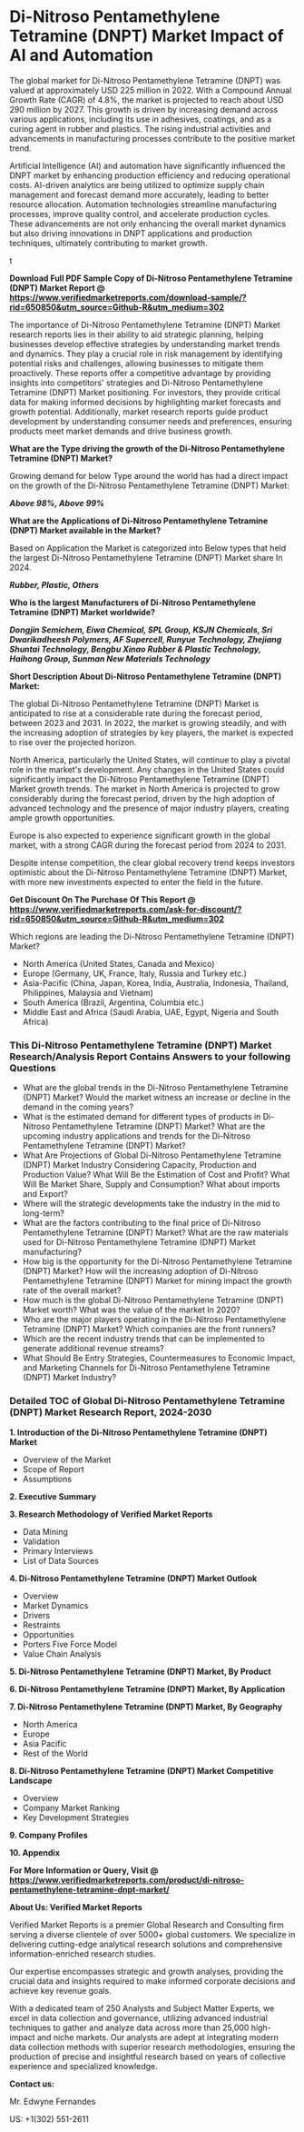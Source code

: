 <meta name="title" content="Global Di-Nitroso Pentamethylene Tetramine (DNPT) Market Impact of AI and Automation"><meta name="description" content="The global market for Di-Nitroso Pentamethylene Tetramine (DNPT) was valued at approximately USD 225 million in 2022. With a Compound Annual Growth Rate (CAGR) of 4.8%"><meta name="title" content="Di-Nitroso Pentamethylene Tetramine (DNPT) Market Size, Share, Scope, Trends, Growth, Opportunities, Analysis, Forecast"><h1>Di-Nitroso Pentamethylene Tetramine (DNPT) Market Impact of AI and Automation</h1><p>The global market for Di-Nitroso Pentamethylene Tetramine (DNPT) was valued at approximately USD 225 million in 2022. With a Compound Annual Growth Rate (CAGR) of 4.8%, the market is projected to reach about USD 290 million by 2027. This growth is driven by increasing demand across various applications, including its use in adhesives, coatings, and as a curing agent in rubber and plastics. The rising industrial activities and advancements in manufacturing processes contribute to the positive market trend.</p><p>Artificial Intelligence (AI) and automation have significantly influenced the DNPT market by enhancing production efficiency and reducing operational costs. AI-driven analytics are being utilized to optimize supply chain management and forecast demand more accurately, leading to better resource allocation. Automation technologies streamline manufacturing processes, improve quality control, and accelerate production cycles. These advancements are not only enhancing the overall market dynamics but also driving innovations in DNPT applications and production techniques, ultimately contributing to market growth.</p>t</p><p id="" class=""><strong>Download Full PDF Sample Copy of Di-Nitroso Pentamethylene Tetramine (DNPT) Market Report @ <a href="https://www.verifiedmarketreports.com/download-sample/?rid=650850&utm_source=Github-R&utm_medium=302" target="_blank">https://www.verifiedmarketreports.com/download-sample/?rid=650850&utm_source=Github-R&utm_medium=302</a></strong></p><p>The importance of&nbsp;Di-Nitroso Pentamethylene Tetramine (DNPT) Market research reports lies in their ability to aid strategic planning, helping businesses develop effective strategies by understanding market trends and dynamics. They play a crucial role in risk management by identifying potential risks and challenges, allowing businesses to mitigate them proactively. These reports offer a competitive advantage by providing insights into competitors' strategies and Di-Nitroso Pentamethylene Tetramine (DNPT) Market positioning. For investors, they provide critical data for making informed decisions by highlighting market forecasts and growth potential. Additionally, market research reports guide product development by understanding consumer needs and preferences, ensuring products meet market demands and drive business growth.</p><p><strong>What are the&nbsp;Type driving the growth of the Di-Nitroso Pentamethylene Tetramine (DNPT) Market?</strong></p><p id="" class="">Growing demand for below Type around the world has had a direct impact on the growth of the Di-Nitroso Pentamethylene Tetramine (DNPT) Market:</p><em><strong>Above 98%, Above 99%</strong></em></p><strong>What are the&nbsp;Applications&nbsp;of Di-Nitroso Pentamethylene Tetramine (DNPT) Market available in the Market?</strong></p><p id="" class="">Based on Application the Market is categorized into Below types that held the largest Di-Nitroso Pentamethylene Tetramine (DNPT) Market share In 2024.</p><em><strong>Rubber, Plastic, Others</strong></em></p><strong>Who is the largest Manufacturers of Di-Nitroso Pentamethylene Tetramine (DNPT) Market worldwide?</strong></p><p><em><strong>Dongjin Semichem, Eiwa Chemical, SPL Group, KSJN Chemicals, Sri Dwarikadheesh Polymers, AF Supercell, Runyue Technology, Zhejiang Shuntai Technology, Bengbu Xinao Rubber & Plastic Technology, Haihong Group, Sunman New Materials Technology</strong></em></p><p id="" class=""><strong>Short Description About Di-Nitroso Pentamethylene Tetramine (DNPT) Market:</strong></p><p>The global Di-Nitroso Pentamethylene Tetramine (DNPT) Market is anticipated to rise at a considerable rate during the forecast period, between 2023 and 2031. In 2022, the market is growing steadily, and with the increasing adoption of strategies by key players, the market is expected to rise over the projected horizon.</p><p>North America, particularly the United States, will continue to play a pivotal role in the market's development. Any changes in the United States could significantly impact the Di-Nitroso Pentamethylene Tetramine (DNPT) Market growth trends. The market in North America is projected to grow considerably during the forecast period, driven by the high adoption of advanced technology and the presence of major industry players, creating ample growth opportunities.</p><p>Europe is also expected to experience significant growth in the global market, with a strong CAGR during the forecast period from 2024 to 2031.</p><p>Despite intense competition, the clear global recovery trend keeps investors optimistic about the Di-Nitroso Pentamethylene Tetramine (DNPT) Market, with more new investments expected to enter the field in the future.</p><p id="" class=""><strong>Get Discount On The Purchase Of This Report @ <a href="https://www.verifiedmarketreports.com/ask-for-discount/?rid=650850&utm_source=Github-R&utm_medium=302" target="_blank">https://www.verifiedmarketreports.com/ask-for-discount/?rid=650850&utm_source=Github-R&utm_medium=302</a></strong></p>Which regions are leading the Di-Nitroso Pentamethylene Tetramine (DNPT) Market?</p><ul><li>North America (United States, Canada and Mexico)</li><li>Europe (Germany, UK, France, Italy, Russia and Turkey etc.)</li><li>Asia-Pacific (China, Japan, Korea, India, Australia, Indonesia, Thailand, Philippines, Malaysia and Vietnam)</li><li>South America (Brazil, Argentina, Columbia etc.)</li><li>Middle East and Africa (Saudi Arabia, UAE, Egypt, Nigeria and South Africa)</li></ul><h3 id="" class="">This Di-Nitroso Pentamethylene Tetramine (DNPT) Market Research/Analysis Report Contains Answers to your following Questions</h3><ul><li>What are the global trends in the Di-Nitroso Pentamethylene Tetramine (DNPT) Market? Would the market witness an increase or decline in the demand in the coming years?</li><li>What is the estimated demand for different types of products in Di-Nitroso Pentamethylene Tetramine (DNPT) Market? What are the upcoming industry applications and trends for the Di-Nitroso Pentamethylene Tetramine (DNPT) Market?</li><li>What Are Projections of Global Di-Nitroso Pentamethylene Tetramine (DNPT) Market Industry Considering Capacity, Production and Production Value? What Will Be the Estimation of Cost and Profit? What Will Be Market Share, Supply and Consumption? What about imports and Export?</li><li>Where will the strategic developments take the industry in the mid to long-term?</li><li>What are the factors contributing to the final price of Di-Nitroso Pentamethylene Tetramine (DNPT) Market? What are the raw materials used for Di-Nitroso Pentamethylene Tetramine (DNPT) Market manufacturing?</li><li>How big is the opportunity for the Di-Nitroso Pentamethylene Tetramine (DNPT) Market? How will the increasing adoption of Di-Nitroso Pentamethylene Tetramine (DNPT) Market for mining impact the growth rate of the overall market?</li><li>How much is the global Di-Nitroso Pentamethylene Tetramine (DNPT) Market worth? What was the value of the market In 2020?</li><li>Who are the major players operating in the Di-Nitroso Pentamethylene Tetramine (DNPT) Market? Which companies are the front runners?</li><li>Which are the recent industry trends that can be implemented to generate additional revenue streams?</li><li>What Should Be Entry Strategies, Countermeasures to Economic Impact, and Marketing Channels for Di-Nitroso Pentamethylene Tetramine (DNPT) Market Industry?</li></ul><h3 id="" class="">Detailed TOC of Global Di-Nitroso Pentamethylene Tetramine (DNPT) Market Research Report, 2024-2030</h3><p id="" class=""><strong>1. Introduction of the Di-Nitroso Pentamethylene Tetramine (DNPT) Market</strong></p><ul><li>Overview of the Market</li><li>Scope of Report</li><li>Assumptions</li></ul><p id="" class=""><strong>2. Executive Summary</strong></p><p id="" class=""><strong>3. Research Methodology of Verified Market Reports</strong></p><ul><li>Data Mining</li><li>Validation</li><li>Primary Interviews</li><li>List of Data Sources</li></ul><p id="" class=""><strong>4. Di-Nitroso Pentamethylene Tetramine (DNPT) Market Outlook</strong></p><ul><li>Overview</li><li>Market Dynamics</li><li>Drivers</li><li>Restraints</li><li>Opportunities</li><li>Porters Five Force Model</li><li>Value Chain Analysis</li></ul><p id="" class=""><strong>5. Di-Nitroso Pentamethylene Tetramine (DNPT) Market, By Product</strong></p><p id="" class=""><strong>6. Di-Nitroso Pentamethylene Tetramine (DNPT) Market, By Application</strong></p><p id="" class=""><strong>7. Di-Nitroso Pentamethylene Tetramine (DNPT) Market, By Geography</strong></p><ul><li>North America</li><li>Europe</li><li>Asia Pacific</li><li>Rest of the World</li></ul><p id="" class=""><strong>8. Di-Nitroso Pentamethylene Tetramine (DNPT) Market Competitive Landscape</strong></p><ul><li>Overview</li><li>Company Market Ranking</li><li>Key Development Strategies</li></ul><p id="" class=""><strong>9. Company Profiles</strong></p><p id="" class=""><strong>10. Appendix</strong></p><p id="" class=""><strong>For More Information or Query, Visit @ <a href="https://www.verifiedmarketreports.com/product/di-nitroso-pentamethylene-tetramine-dnpt-market/" target="_blank">https://www.verifiedmarketreports.com/product/di-nitroso-pentamethylene-tetramine-dnpt-market/</a></strong></p><p id="" class=""><strong>About Us: Verified Market Reports</strong></p><p id="" class="">Verified Market Reports is a premier Global Research and Consulting firm serving a diverse clientele of over 5000+ global customers. We specialize in delivering cutting-edge analytical research solutions and comprehensive information-enriched research studies.</p><p id="" class="">Our expertise encompasses strategic and growth analyses, providing the crucial data and insights required to make informed corporate decisions and achieve key revenue goals.</p><p id="" class="">With a dedicated team of 250 Analysts and Subject Matter Experts, we excel in data collection and governance, utilizing advanced industrial techniques to gather and analyze data across more than 25,000 high-impact and niche markets. Our analysts are adept at integrating modern data collection methods with superior research methodologies, ensuring the production of precise and insightful research based on years of collective experience and specialized knowledge.</p><p id="" class=""><strong>Contact us:</strong></p><p id="" class="">Mr. Edwyne Fernandes</p><p id="" class="">US: +1(302) 551-2611</p>